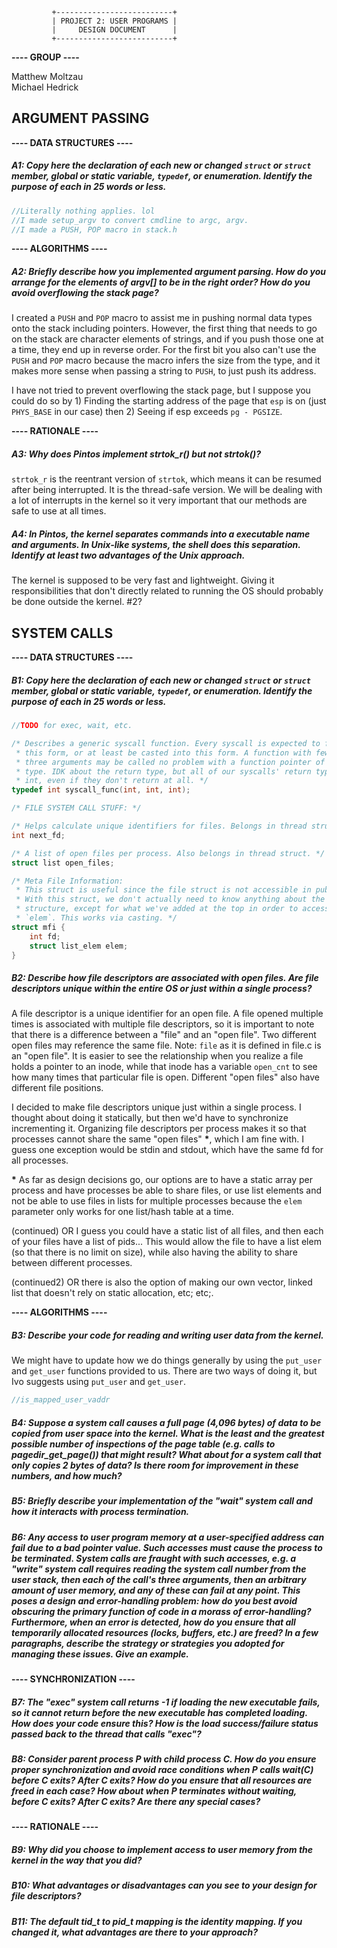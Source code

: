 		     +--------------------------+
		     | PROJECT 2: USER PROGRAMS |
		     |     DESIGN DOCUMENT      |
		     +--------------------------+

__---- GROUP ----__

Matthew Moltzau  
Michael Hedrick  

ARGUMENT PASSING
----------------

__---- DATA STRUCTURES ----__

##### A1: Copy here the declaration of each new or changed `struct` or `struct` member, global or static variable, `typedef`, or enumeration. Identify the purpose of each in 25 words or less.

```c 
//Literally nothing applies. lol
//I made setup_argv to convert cmdline to argc, argv.
//I made a PUSH, POP macro in stack.h
```

__---- ALGORITHMS ----__

##### A2: Briefly describe how you implemented argument parsing.  How do you arrange for the elements of argv[] to be in the right order? How do you avoid overflowing the stack page?

I created a `PUSH` and `POP` macro to assist me in pushing normal data types
onto the stack including pointers. However, the first thing that needs to go
on the stack are character elements of strings, and if you push those one at
a time, they end up in reverse order. For the first bit you also can't use
the `PUSH` and `POP` macro because the macro infers the size from the type,
and it makes more sense when passing a string to `PUSH`, to just push its
address.

I have not tried to prevent overflowing the stack page, but I suppose you could
do so by 1) Finding the starting address of the page that `esp` is on (just
`PHYS_BASE` in our case) then 2) Seeing if esp exceeds `pg - PGSIZE`.

__---- RATIONALE ----__

##### A3: Why does Pintos implement strtok_r() but not strtok()?

`strtok_r` is the reentrant version of `strtok`, which means it can be resumed
after being interrupted. It is the thread-safe version. We will be dealing with
a lot of interrupts in the kernel so it very important that our methods are safe
to use at all times.

##### A4: In Pintos, the kernel separates commands into a executable name and arguments. In Unix-like systems, the shell does this separation. Identify at least two advantages of the Unix approach.

The kernel is supposed to be very fast and lightweight. Giving it responsibilities
that don't directly related to running the OS should probably be done outside the
kernel. #2?

SYSTEM CALLS
------------

__---- DATA STRUCTURES ----__

##### B1: Copy here the declaration of each new or changed `struct` or `struct` member, global or static variable, `typedef`, or enumeration.  Identify the purpose of each in 25 words or less.

```c 
//TODO for exec, wait, etc.

/* Describes a generic syscall function. Every syscall is expected to follow
 * this form, or at least be casted into this form. A function with fewer than
 * three arguments may be called no problem with a function pointer of this
 * type. IDK about the return type, but all of our syscalls' return types are
 * int, even if they don't return at all. */
typedef int syscall_func(int, int, int);

/* FILE SYSTEM CALL STUFF: */

/* Helps calculate unique identifiers for files. Belongs in thread struct. */
int next_fd;

/* A list of open files per process. Also belongs in thread struct. */
struct list open_files;

/* Meta File Information:
 * This struct is useful since the file struct is not accessible in public space.
 * With this struct, we don't actually need to know anything about the file
 * structure, except for what we've added at the top in order to access `fd` and
 * `elem`. This works via casting. */
struct mfi {
	int fd;
	struct list_elem elem;
}
```

##### B2: Describe how file descriptors are associated with open files. Are file descriptors unique within the entire OS or just within a single process?

A file descriptor is a unique identifier for an open file. A file opened multiple
times is associated with multiple file descriptors, so it is important to note
that there is a difference between a "file" and an "open file". Two different
open files may reference the same file. Note: `file` as it is defined in file.c
is an "open file". It is easier to see the relationship when you realize a file
holds a pointer to an inode, while that inode has a variable `open_cnt` to see
how many times that particular file is open. Different "open files" also have
different file positions.

I decided to make file descriptors unique just within a single process. I thought
about doing it statically, but then we'd have to synchronize incrementing it.
Organizing file descriptors per process makes it so that processes cannot share
the same "open files" **\***, which I am fine with. I guess one exception would be stdin
and stdout, which have the same fd for all processes.

**\*** As far as design decisions go, our options are to have a static array
per process and have processes be able to share files, or use list elements and
not be able to use files in lists for multiple processes because the `elem`
parameter only works for one list/hash table at a time.

(continued) OR I guess you could have a static list of all files, and then each
of your files have a list of pids... This would allow the file to have a list
elem (so that there is no limit on size), while also having the ability to share
between different processes.

(continued2) OR there is also the option of making our own vector, linked list
that doesn't rely on static allocation, etc; etc;.

__---- ALGORITHMS ----__

##### B3: Describe your code for reading and writing user data from the kernel.

We might have to update how we do things generally by using the `put_user` and
`get_user` functions provided to us. There are two ways of doing it, but Ivo
suggests using `put_user` and `get_user`.
```c
//is_mapped_user_vaddr
```

##### B4: Suppose a system call causes a full page (4,096 bytes) of data to be copied from user space into the kernel.  What is the least and the greatest possible number of inspections of the page table (e.g. calls to pagedir_get_page()) that might result?  What about for a system call that only copies 2 bytes of data?  Is there room for improvement in these numbers, and how much?

##### B5: Briefly describe your implementation of the "wait" system call and how it interacts with process termination.

##### B6: Any access to user program memory at a user-specified address can fail due to a bad pointer value.  Such accesses must cause the process to be terminated.  System calls are fraught with such accesses, e.g. a "write" system call requires reading the system call number from the user stack, then each of the call's three arguments, then an arbitrary amount of user memory, and any of these can fail at any point.  This poses a design and error-handling problem: how do you best avoid obscuring the primary function of code in a morass of error-handling?  Furthermore, when an error is detected, how do you ensure that all temporarily allocated resources (locks, buffers, etc.) are freed?  In a few paragraphs, describe the strategy or strategies you adopted for managing these issues.  Give an example.

__---- SYNCHRONIZATION ----__

##### B7: The "exec" system call returns -1 if loading the new executable fails, so it cannot return before the new executable has completed loading.  How does your code ensure this?  How is the load success/failure status passed back to the thread that calls "exec"?

##### B8: Consider parent process P with child process C.  How do you ensure proper synchronization and avoid race conditions when P calls wait(C) before C exits?  After C exits?  How do you ensure that all resources are freed in each case?  How about when P terminates without waiting, before C exits?  After C exits?  Are there any special cases?

__---- RATIONALE ----__

##### B9: Why did you choose to implement access to user memory from the kernel in the way that you did?

##### B10: What advantages or disadvantages can you see to your design for file descriptors?

##### B11: The default tid_t to pid_t mapping is the identity mapping. If you changed it, what advantages are there to your approach?
